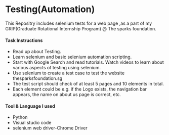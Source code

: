# Testing(Automation)

This Repositry includes selenium tests for a web page ,as a part of my GRIP(Graduate Rotational Internship Program) 
@ The sparks foundation.


#### Task Instructions
- Read up about Testing.
- Learn selenium and basic selenium automation scripting.
- Start with Google Search and read tutorials. Watch videos to
learn about various aspects of testing using selenium.
- Use selenium to create a test case to test the website
thesparksfoundation.sg
- The test script should check of at least 5 pages and 10
elements in total.
- Each element could be e.g. if the Logo exists, the navigation
bar appears, the name on about us page is correct, etc.

#### Tool & Language I used
- Python
- Visual studio code
- selenium web driver-Chrome Driver
